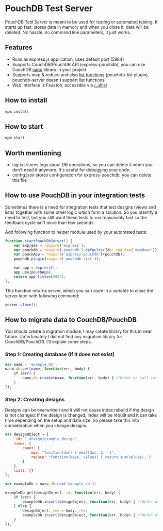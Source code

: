 # PouchDB Test Server

PouchDB Test Server is meant to be used for testing or automated testing. It starts up fast, stores data in memory
and when you close it, data will be deleted. No hassle, no command line parameters, it just works.

## Features

- Runs as express.js application, uses default port (5984)
- Supports CouchDB/PouchDB API (express-pouchdb), you can use CouchDB [nano](https://www.npmjs.com/package/nano) library in your project
- Supports map & reduce and also [list functions](http://guide.couchdb.org/editions/1/en/transforming.html) (pouchdb-list plugin), pouchdb-server doesn't support list functions
- Web interface is Fauxton, accessible via [/_utils/](http://localhost:5984/_utils/)  

## How to install

``` bash
npm install
```

## How to start
``` bash
npm start
```

## Worth mentioning
- log.txt stores logs about DB operations, so you can delete it when you don't need it anymore. It's useful for debugging your code.
- config.json stores configuration for express-pouchdb, you can delete this file

## How to use PouchDB in your integration tests
Sometimes there is a need for integration tests that test designs (views and lists) together with some other logic which form a solution.
So you identify a need to test, but you still want these tests to run reasonably fast so the feedback cycle isn't more than few seconds.

Add following function to helper module used by your automated tests:

``` javascript
function startPouchDbServer() {
    var express = require('express');
    var pouchdb = require('pouchdb').defaults({db: require('memdown')});
    var pouchApp = require('express-pouchdb')(pouchdb);
    pouchdb.plugin(require('pouchdb-list'));

    var app = express();
    app.use(pouchApp);
    return app.listen(5984);
};
```

This function returns server, which you can store in a variable to close the server later with following command:

``` javascript
server.close();
```

## How to migrate data to CouchDB/PouchDB
You should create a migration module, I may create library for this in near future. Unfortunately I did not find any migration
library for CouchDB/PouchDB. I'll explain some steps.

### Step 1: Creating database (if it does not exist)

``` javascript
var name = 'example_db';
nano.db.get(name, function(err, body) {
    if (err) {
        nano.db.create(name, function(err, body) { /*Defer or call callback*/ });
    }
});
```

### Step 2: Creating designs
Designs can be overwritten and it will not cause index rebuild if the design is not changed. If the design is
changed, index will be rebuilt and it can take time depending on the setup and data size. So please take this
into consideration when you change designs.

```javascript
var designObject = {
    _id: "_design/example_design",
    views: {
        count: {
            map: "function(doc) { emit(doc, 1); }",
            reduce: "function(keys, values) { return sum(values); }"
        }
    },
    lists: {}
};

var exampleDb = nano.db.use('example_db');

exampleDb.get(designObject._id, function(err, body) {
    if (err) {
        exampleDb.insert(designObject, function(err, body) { /*Defer or call callback*/ });
    } else {
        designObject._rev = body._rev;
        exampleDb.insert(designObject, function(err, body) { /*Defer or call callback*/ })
    }
});
```
